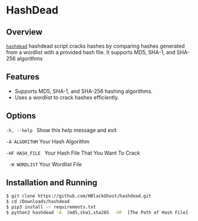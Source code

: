 # HashDead
## Overview
 [`hashdead`](https://github.com/HBlackGhost/hashdead.git) hashdead script cracks hashes by comparing hashes generated from a wordlist with a
provided hash file. It supports MD5, SHA-1, and SHA-256 algorithms
## Features
- Supports MD5, SHA-1, and SHA-256 hashing algorithms.
- Uses a wordlist to crack hashes efficiently.
## Options 
  `-h, --help `        Show this help message and exit
  
  `-A ALGORITHM`       Your Hash Algorithm
  
  `-HF HASH_FILE `     Your Hash File That You Want To Crack
  
 ` -W WORDLIST`        Your Wordlist File
  
## Installation and Running
```bash
$ git clone https://github.com/HBlackGhost/hashdead.git
$ cd /Downloads/hashdead
$ pip3 install -r requirements.txt
$ python3 hashdead -A  [md5,sha1,sha265  -HF  [The Path of Hash File] -W  [The Path Of Wordlist File]
```
